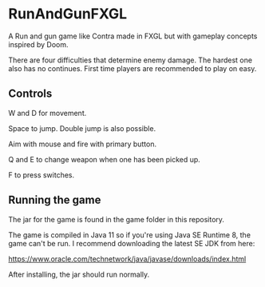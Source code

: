 # RunAndGunFXGL

A Run and gun game like Contra made in FXGL but with gameplay concepts inspired by Doom.

There are four difficulties that determine enemy damage. The hardest one also has no continues.
First time players are recommended to play on easy.


## Controls

W and D for movement.

Space to jump. Double jump is also possible.

Aim with mouse and fire with primary button.

Q and E to change weapon when one has been picked up.

F to press switches.


## Running the game

The jar for the game is found in the game folder in this repository.

The game is compiled in Java 11 so if you're using Java SE Runtime 8, the game can't be run.
I recommend downloading the latest SE JDK from here:

https://www.oracle.com/technetwork/java/javase/downloads/index.html

After installing, the jar should run normally.
